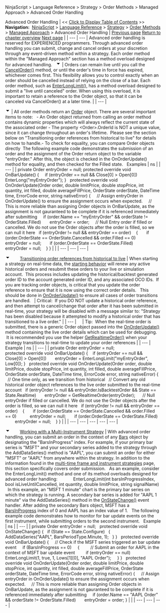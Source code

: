 ﻿
NinjaScript \> Language Reference \> Strategy \> Order Methods \> Managed Approach \> Advanced Order Handling

Advanced Order Handling
| \<\< [Click to Display Table of Contents](advanced_order_handling.md) \>\> **Navigation:**     [NinjaScript](ninjascript.md) \> [Language Reference](language_reference_wip.md) \> [Strategy](strategy.md) \> [Order Methods](order_methods.md) \> [Managed Approach](managed_approach.md) \> Advanced Order Handling | [Previous page](managed_approach.md) [Return to chapter overview](managed_approach.md) [Next page](managed_cancelorder.md) |
| --- | --- |
Advanced order handling is reserved for EXPERIENCED programmers. Through advanced order handling you can submit, change and cancel orders at your discretion through any event\-driven method within a strategy. Each order method within the "Managed Approach" section has a method overload designed for advanced handling.
 
![tog_minus](tog_minus.gif)
| Orders can remain live until you call the [CancelOrder()](managed_cancelorder.md) method, or until the order's time in force has expired, whichever comes first. This flexibility allows you to control exactly when an order should be cancelled instead of relying on the close of a bar. Each order method, such as [EnterLongLimit()](enterlonglimit.md), has a method overload designed to submit a "live until canceled" order. When using this overload, it is important to retain a reference to the Order object, so that it can be canceled via CancelOrder() at a later time. |
| --- |

![tog_minus](tog_minus.gif)
| All order methods return an [Order](order.md) object. There are several important items to note:   - An Order object returned from calling an order method contains dynamic properties which will always reflect the current state of the associated order - The property \<Order\>.OrderId is NOT a unique value, since it can change throughout an order's lifetime.  Please see the section below on "Transitioning order references from historical to live" for details on how to handle.- To check for equality, you can compare Order objects directly  The following example code demonstrates the submission of an order and the assignment of the Order return object to the variable "entryOrder." After this, the object is checked in the OnOrderUpdate() method for equality, and then checked for the Filled state.   Examples   | ns | | --- | | private Order entryOrder \= null; protected override void OnBarUpdate() {      if (entryOrder \=\= null \&\& Close\[0] \> Open\[0])          EnterLong("myEntryOrder"); }   protected override void OnOrderUpdate(Order order, double limitPrice, double stopPrice, int quantity, int filled, double averageFillPrice, OrderState orderState, DateTime time, ErrorCode error, string nativeError) {      // Assign entryOrder in OnOrderUpdate() to ensure the assignment occurs when expected.      // This is more reliable than assigning Order objects in OnBarUpdate, as the assignment is not gauranteed to be complete if it is referenced immediately after submitting      if (order.Name \=\= "myEntryOrder" \&\& orderState !\= OrderState.Filled)        entryOrder \= order;      // Null Entry order if filled or cancelled. We do not use the Order objects after the order is filled, so we can null it here    if (entryOrder !\= null \&\& entryOrder \=\= order)     {        if (order.OrderState \=\= OrderState.Cancelled \&\& order.Filled \=\= 0\)            entryOrder \= null;        if (order.OrderState \=\= OrderState.Filled)            entryOrder \= null;     } } | |
| --- | --- | --- |

![tog_minus](tog_minus.gif)        [Transitioning order references from historical to live](javascript:HMToggle('toggle','Transitioningorderreferencesfromhistoricaltolive','Transitioningorderreferencesfromhistoricaltolive_ICON'))
| When starting a strategy on real\-time data, the [starting behavior](syncing_account_positions.md) will renew any active historical orders and resubmit these orders to your live or simulation account.  This process includes updating the historical/backtest generated order ID to the account generated order ID, and any associated OCO IDs.  If you are tracking order objects, is critical that you update the order reference to ensure that it is now using the correct order details.   This should be done in [OnOrderUpdate()](onorderupdate.md) to ensure all cases of order transitions are handled.     | Critical:  If you DO NOT update a historical order reference, and then attempt to cancel/change that order after it has been submitted in real\-time, your strategy will be disabled with a message similar to: "Strategy has been disabled because it attempted to modify a historical order that has transitioned to a live order." | | --- |          | Tip:  When the real\-time order is submitted, there is a generic Order object passed into the [OnOrderUpdate()](onorderupdate.md) method containing the live order details which can be used for debugging.  It is recommended you use the helper [GetRealtimeOrder()](getrealtimeorder.md) when your strategy transitions to real\-time to update your order references | | --- |        Example   | ns | | --- | | private Order entryOrder \= null;   protected override void OnBarUpdate() {    if (entryOrder \=\= null \&\& Close\[0] \> Open\[0])       entryOrder \= EnterLongLimit("myEntryOrder", Low\[0]); }   protected override void OnOrderUpdate(Order order, double limitPrice, double stopPrice, int quantity, int filled, double averageFillPrice, OrderState orderState, DateTime time, ErrorCode error, string nativeError) {    // One time only, as we transition from historical    // Convert any old historical order object references to the live order submitted to the real\-time account    if (entryOrder !\= null \&\& entryOrder.IsBacktestOrder \&\& State \=\= State.Realtime)        entryOrder \= GetRealtimeOrder(entryOrder);       // Null entryOrder if filled or cancelled. We do not use the Order objects after the order is filled, so we can null it here    if (entryOrder !\= null \&\& entryOrder \=\= order)     {        if (order.OrderState \=\= OrderState.Cancelled \&\& order.Filled \=\= 0\)            entryOrder \= null;        if (order.OrderState \=\= OrderState.Filled)            entryOrder \= null;     } } | |
| --- | --- | --- | --- | --- |

![tog_minus](tog_minus.gif)        [Working with a Multi\-Instrument Strategy](javascript:HMToggle('toggle','WorkingWithAMultiinstrumentStrategy','WorkingWithAMultiinstrumentStrategy_ICON'))
| With advanced order handling, you can submit an order in the context of any [Bars](bars.md) object by designating the "BarsInProgress" index. For example, if your primary bar series is "MSFT" and your secondary series added to the strategy through the AddDataSeries() method is "AAPL", you can submit an order for either "MSFT" or "AAPL" from anywhere within the strategy. In addition to the information found in the [multi\-time frame and instrument strategies](multi-time_frame__instruments.md) page, this section specifically covers order submission.   As an example, consider the EnterLongLimit() method and one of its method overloads designed for advanced order handling:              EnterLongLimit(int barsInProgressIndex, bool isLiveUntilCancelled, int quantity, double limitPrice, string signalName)   In this example, an "MSFT 1 minute" chart is the primary bar series on which the strategy is running. A secondary bar series is added for "AAPL 1 minute" via the AddDataSeries() method in the [OnStateChange()](onstatechange.md) event handler. After adding the secondary Bars object, MSFT has a [BarsInProgress](barsinprogress.md) index of 0 and AAPL has an index value of 1\.   The following example code demonstrates how to monitor for bar update events on the first instrument, while submitting orders to the second instrument.    Example   | ns | | --- | | private Order entryOrder \= null;   protected override void OnStateChange() {    if (State \=\= State.Configure)    {        AddDataSeries("AAPL", BarsPeriodType.Minute, 1);    } }   protected override void OnBarUpdate() {      // Check if the MSFT series triggered an bar update event      if (BarsInProgress \=\= 0)      {          // Submit an order for AAPL in the context of MSFT bar update event          if (entryOrder \=\= null)                EnterLongLimit(1, true, 1, Lows\[1]\[0], "AAPL Order");      } }   protected override void OnOrderUpdate(Order order, double limitPrice, double stopPrice, int quantity, int filled, double averageFillPrice, OrderState orderState, DateTime time, ErrorCode error, string nativeError) {      // Assign entryOrder in OnOrderUpdate() to ensure the assignment occurs when expected.      // This is more reliable than assigning Order objects in OnBarUpdate, as the assignment is not gauranteed to be complete if it is referenced immediately after submitting      if (order.Name \=\= "AAPL Order" \&\& orderState !\= OrderState.Filled)        entryOrder \= order; } | |
| --- | --- | --- |
